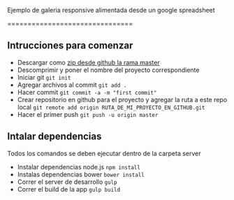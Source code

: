 Ejemplo de galeria responsive alimentada desde un google spreadsheet


===============================


## Intrucciones para comenzar

* Descargar como [zip desde github la rama master](../../archive/master.zip)
* Descomprimir y poner el nombre del proyecto correspondiente
* Iniciar git `git init`
* Agregar archivos al commit `git add .`
* Hacer commit `git commit -a -m "first commit"`
* Crear repositorio en github para el proyecto y agregar la ruta a este repo local `git remote add origin RUTA_DE_MI_PROYECTO_EN_GITHUB.git`
* Hacer el primer push `git push -u origin master`

## Intalar dependencias

Todos los comandos se deben ejecutar dentro de la carpeta server

* Instalar dependencias node.js `npm install`
* Instalas dependencias bower `bower install`
* Correr el server de desarrollo `gulp`
* Correr el build de la app `gulp build`
